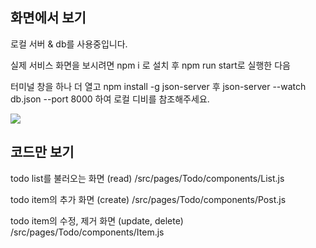 ## 화면에서 보기
로컬 서버 & db를 사용중입니다. 

실제 서비스 화면을 보시려면 
npm i 로 설치 후 
npm run start로 실행한 다음

터미널 창을 하나 더 열고
npm install -g json-server 후 
json-server --watch db.json --port 8000 
하여 로컬 디비를 참조해주세요. 

![](https://velog.velcdn.com/images/rudwnok123/post/1ddff380-18de-4ca2-9a53-b578e84c3f56/image.gif)


## 코드만 보기
todo list를 불러오는 화면 (read)
/src/pages/Todo/components/List.js

todo item의 추가 화면 (create)
/src/pages/Todo/components/Post.js

todo item의 수정, 제거 화면 (update, delete) 
/src/pages/Todo/components/Item.js

